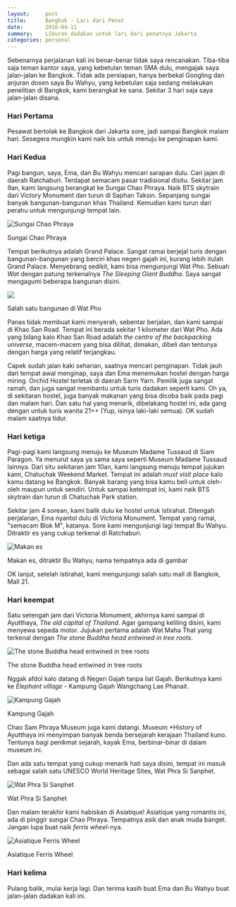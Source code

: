 ```yaml
---
layout:     post
title:      Bangkok - Lari dari Penat
date:       2016-04-11
summary:    Liburan dadakan untuk lari dari penatnya Jakarta
categories: personal
---
```


Sebenarnya perjalanan kali ini benar-benar tidak saya rencanakan. Tiba-tiba saja teman kantor saya, yang kebetulan teman SMA dulu, mengajak saya jalan-jalan ke Bangkok. Tidak ada persiapan, hanya berbekal Googling dan anjuran dosen saya Bu Wahyu, yang kebetulan saja sedang melakukan penelitian di Bangkok, kami berangkat ke sana. Sekitar 3 hari saja saya jalan-jalan disana.

### Hari Pertama 

Pesawat bertolak ke Bangkok dari Jakarta sore, jadi sampai Bangkok malam hari. Sesegera mungkin kami naik bis untuk menuju ke penginapan kami.

### Hari Kedua

Pagi bangun, saya, Ema, dan Bu Wahyu mencari sarapan dulu. Cari jajan di daerah Ratchaburi. Terdapat semacam pasar tradisional disitu. Sekitar jam 9an, kami langsung berangkat ke Sungai Chao Phraya. Naik BTS skytrain dari Victory Monument dan turun di Saphan Taksin. Sepanjang sungai banyak bangunan-bangunan khas Thailand. Kemudian kami turun dari perahu untuk mengunjungi tempat lain. 

![Sungai Chao Phraya](https://8dcrgw.dm2301.livefilestore.com/y3pqI_0cWCVv35nSdSJsW1xVJhZSubjVymnLFCI7wQeAodE9TgpgYyCxAEty02oFyCLdddzj1yIZnPhyt0EIf0-tWngY8JHNT4ODPRlYZ_bWmfOQdzd9Yu5I-cjpsJNxznK6gcVCYes0e0_l0_ZCmIi-JmFd17JiBrcHUbwcZPK3Yk/DSC_0811%20%282%29.JPG)

Sungai Chao Phraya


Tempat berikutnya adalah Grand Palace. Sangat ramai berjejal turis dengan bangunan-bangunan yang berciri khas negeri gajah ini, kurang lebih itulah Grand Palace. Menyebrang sedikit, kami bisa mengunjungi Wat Pho. Sebuah *Wat* dengan patung terkenalnya *The Sleeping Giant Buddha*. Saya sangat mengagumi beberapa bangunan disini. 

![](https://8dcrgw.dm2301.livefilestore.com/y3pdhMq36gJ3DBqrzbKgT72MC8yu20HnkHGzh2tVfmW3Hyy6jCeHI0IdbvKbQI441qXbNir-HU6hBWO8NiwtXK--oeY1qZOeY7Fw7_E_PFP-echWq0GgEjeQQTWM4djeCzyxLh1TYh0sTKDx_lekw4-tcwDiurmoTu-IfkWnSx_FFc/DSC_0855%20%282%29.JPG)

Salah satu bangunan di Wat Pho


Panas tidak membuat kami menyerah, sebentar berjalan, dan kami sampai di Khao San Road. Tempat ini berada sekitar 1 kilometer dari Wat Pho. Ada yang bilang kalo Khao San Road adalah *the centre of the backpacking universe*, macem-macem yang bisa dilihat, dimakan, dibeli dan tentunya dengan harga yang relatif terjangkau. 

Capek sudah jalan kaki seharian, saatnya mencari penginapan. Tidak jauh dari tempat awal menginap, saya dan Ema menemukan hostel dengan harga miring. Orchid Hostel terletak di daerah Sarm Yarn. Pemilik juga sangat ramah, dan juga sangat membantu untuk turis dadakan seperti kami. Oh ya, di sekitaran hostel, juga banyak makanan yang bisa dicoba baik pada pagi dan malam hari. Dan satu hal yang menarik, dibelakang hostel ini, ada gang dengan untuk turis wanita 21++ (Yup, isinya laki-laki semua). OK sudah malam saatnya tidur.


### Hari ketiga

Pagi-pagi kami langsung menuju ke Museum Madame Tussaud di Siam Paragon. Ya menurut saya ya sama saya seperti Museum Madame Tussaud lainnya. Dari situ sekitaran jam 10an, kami langsung menuju tempat jujukan kami, Chatuchak Weekend Market. Tempat ini adalah *must visit place* kalo kamu datang ke Bangkok. Banyak barang yang bisa kamu beli untuk oleh-oleh maupun untuk sendiri. Untuk sampai ketempat ini, kami naik BTS skytrain dan turun di Chatuchak Park station. 

Sekitar jam 4 sorean, kami balik dulu ke hostel untuk istirahat. Ditengah perjalanan, Ema nyantol dulu di Victoria Monument. Tempat yang ramai, "semacam Blok M", katanya. Sore kami mengunjungi lagi tempat Bu Wahyu. Ditraktir es yang cukup terkenal di Ratchaburi.

![Makan es](https://8dcrgw.dm2301.livefilestore.com/y3phSy10vAKaRMhaFwnPT4k55HeNJlOpVZsTn-imv75SG3tf9aX6L5AVx2z8rKtEvSoerLwDPUINXLj5V6FgzL-rS9yC8JyKZpmmznE7yul5-yfJ9nA8m6Mc5AZnndOCZgRHd9REXVEDuWySAtDgyU8xEoX-taOukx7IBBjRUTkaTg/received_10201839579908557.jpg)

Makan es, ditraktir Bu Wahyu, nama tempatnya ada di gambar


OK lanjut, setelah istirahat, kami mengunjungi salah satu mall di Bangkok, Mall 21.

### Hari keempat

Satu setengah jam dari Victoria Monument, akhirnya kami sampai di Ayutthaya, *The old capital of Thailand*. Agar gampang keliling disini, kami menyewa sepeda motor. Jujukan pertama adalah Wat Maha That yang terkenal dengan *The stone Buddha head entwined in tree roots*.

![The stone Buddha head entwined in tree roots](https://8dcrgw.dm2301.livefilestore.com/y3p-YLIWD5gcnEragOINjzFBxdE0xBDKekbADw-GwTvktjFsCDI3BzzGYvRKflKLIarZC0GpURwQ2L7-cW22f1JcmyWNaaaSGyc9InZCfATsoVsWHnc268E9XrPqbfmrXHYRLRhmXqL_OsbUM6QTa2ACUQItByOw-bOO5t64Cz-noM/DSC_1046_bw.jpg)

The stone Buddha head entwined in tree roots


Nggak afdol kalo datang di Negeri Gajah tanpa liat Gajah. Berikutnya kami ke *Elephant village* - Kampung Gajah Wangchang Lae Phanait.

![Kampung Gajah](https://8dcrgw.dm2301.livefilestore.com/y3px8F9ghEgwzEokpWuRjuRc5_mtBNO4ql5E1uBhFDqLCh5wqcNSllqHXCKMY-K8jsVtke5bsCw99ar3SUlaqoWg1HF01rC5YaP5_my-P9SG1qnXR3yXXuoZ1lL0Zca6a4hBzdOqEOKcEdZ9tiHVESezSbJdvB7_4nZYlpV1MXqENQ/DSC_1077.JPG)

Kampung Gajah


Chao Sam Phraya Museum juga kami datangi. Museum *History of Ayutthaya ini menyimpan banyak benda bersejarah kerajaan Thailand kuno. Tentunya bagi penikmat sejarah, kayak Ema, berbinar-binar di dalam museum ini.

Dan ada satu tempat yang cukup menarik hati saya disini, tempat ini masuk sebagai salah satu UNESCO World Heritage Sites, Wat Phra Si Sanphet.

![Wat Phra Si Sanphet](https://8dcrgw.dm2301.livefilestore.com/y3pDVAa5m7cXGEpc_FEjoS2oBebeFLQmH3xz0G3UITCVGHE1RVd83RolZQpdoNNmxsPHQXPGuLS7S0irA2Jqih7CqmhWUojR2bE4CnQvrwRBlqTiAiCGxvajl4U2tRxaIZ9bVC3XAijWjRWEbg06SIWoqmjhcjdEHJ7wWL5tHQxbVs/DSC_1100%20%282%29.JPG)

Wat Phra Si Sanphet

Dan malam terakhir kami habiskan di Asiatique! Asiatique yang romantis ini, ada di pinggir sungai Chao Phraya. Tempatnya asik dan anak muda banget. Jangan lupa buat naik *ferris wheel*-nya.

![Asiatique Ferris Wheel](https://8dcrgw.dm2301.livefilestore.com/y3pwGU8ejXXJGonPI_0gDx3Pp58EVbi4akX02JxR4jcFpKLvjds-171cAQMGm2wLZSKvwMG6fYAU2BmqdNZ6HVhvM7VCpBTn1NjNjkq5pws4zbWEwbgqDRWzc50FTzrmp0O38ydbR_x8l7YgJCdVVyogfib7gEs0QlU-tKiecVx010/DSC_1118%20%282%29.JPG)

Asiatique Ferris Wheel

### Hari kelima

Pulang balik, mulai kerja lagi. Dan terima kasih buat Ema dan Bu Wahyu buat jalan-jalan dadakan kali ini.